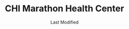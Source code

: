 ---
layout: location-page
date: Last Modified
description: "Local COVID-19 testing is available at CHI Marathon Health Center in Marathon, Florida, USA."
permalink: "locations/florida/marathon/chi-marathon-health-center/"
tags:
  - locations
  - florida
title: CHI Marathon Health Center
uniqueName: chi-marathon-health-center
state: Florida
stateAbbr: FL
hood: "Marathon"
address: "2805 Overseas Highway"
city: "Marathon"
zip: "33050"
zipsNearby: "33036 33037 33040 33041 33045 33001 33050 33051 33052 33042 33043 33070" 
mapUrl: "http://maps.apple.com/?q=CHI+Marathon+Health+Center&address=2805+Overseas+Highway,Marathon,Florida,33050"
locationType: Drive-thru
phone: "305-216-2107"
website: "undefined"
onlineBooking: undefined
closed: undefined
closedUpdate: May 18th, 2020
notes: "Local residents only. By appointment only. For individuals with symptoms."
days: Saturdays
hours: 11AM-12:30PM
ctaMessage: Call 305-216-2107
ctaUrl: "tel:305-216-2107"
---